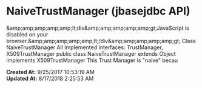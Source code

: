 # NaiveTrustManager (jbasejdbc API)

&amp;amp;amp;amp;amp;amp;lt;div&amp;amp;amp;amp;amp;amp;gt;JavaScript is disabled on your browser.&amp;amp;amp;amp;amp;amp;lt;/div&amp;amp;amp;amp;amp;amp;gt; Class NaiveTrustManager All Implemented Interfaces: TrustManager, X509TrustManager public class NaiveTrustManager extends Object implements X509TrustManager This Trust Manager is "naive" becau  

**Created At:** 9/25/2017 10:53:19 AM  
**Updated At:** 8/17/2018 2:25:53 AM  

